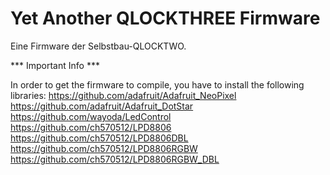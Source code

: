 # Yet Another QLOCKTHREE Firmware
Eine Firmware der Selbstbau-QLOCKTWO.

*** Important Info ***

In order to get the firmware to compile, you have to install the following libraries:
https://github.com/adafruit/Adafruit_NeoPixel
https://github.com/adafruit/Adafruit_DotStar
https://github.com/wayoda/LedControl
https://github.com/ch570512/LPD8806
https://github.com/ch570512/LPD8806DBL
https://github.com/ch570512/LPD8806RGBW
https://github.com/ch570512/LPD8806RGBW_DBL
